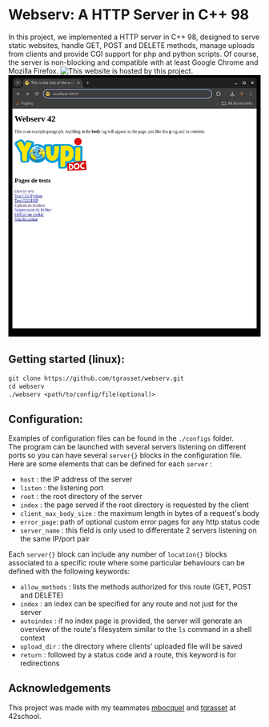 # Webserv: A HTTP Server in C++ 98

In this project, we implemented a HTTP server in C++ 98, designed to serve static websites, handle GET, POST and DELETE methods, manage uploads from clients and provide CGI support for php and python scripts. Of course, the server is non-blocking and compatible with at least Google Chrome and Mozilla Firefox. 
![This](http://www.josephlanza.fr) website is hosted by this project.
![webserv](webserv.gif)

## Getting started (linux):

```
git clone https://github.com/tgrasset/webserv.git
cd webserv
./webserv <path/to/config/file(optional)>
```

## Configuration:
Examples of configuration files can be found in the `./configs` folder.  
The program can be launched with several servers listening on different ports so you can have several `server{}` blocks in the configuration file.  
Here are some elements that can be defined for each `server` :
- `host` : the IP address of the server
- `listen` : the listening port
- `root` : the root directory of the server
- `index` : the page served if the root directory is requested by the client
- `client_max_body_size` : the maximum length in bytes of a request's body
- `error_page`: path of optional custom error pages for any http status code
- `server_name` : this field is only used to differentate 2 servers listening on the same IP/port pair

Each `server{}` block can include any number of `location{}` blocks associated to a specific route where some particular behaviours can be defined with the following keywords:
- `allow_methods` : lists the methods authorized for this route (GET, POST and DELETE)
- `index` : an index can be specified for any route and not just for the server
- `autoindex` : if no index page is provided, the server will generate an overview of the route's filesystem similar to the `ls` command in a shell context
- `upload_dir` : the directory where clients' uploaded file will be saved
- `return` : followed by a status code and a route, this keyword is for redirections

## Acknowledgements

This project was made with my teammates [mbocquel](https://github.com/mbocquel) and [tgrasset](https://github.com/tgrasset)
 at 42school.

